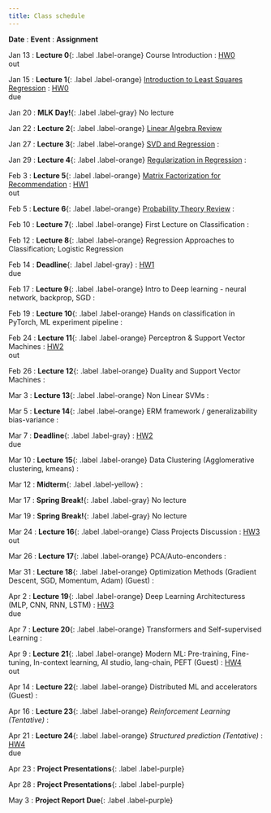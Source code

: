 ```yaml
---
title: Class schedule
---
```

**Date**
: **Event**
    : **Assignment**

Jan 13
: **Lecture 0**{: .label .label-orange} Course Introduction
	: [HW0](/main/homeworks/#homework-0-survey) <br> out

Jan 15
: **Lecture 1**{: .label .label-orange} [Introduction to Least Squares Regression](/main/Lectures/#lecture-1)
    : [HW0](/main/homeworks/#homework-0-survey) <br> due

Jan 20
: **MLK Day!**{: .label .label-gray} No lecture

Jan 22
: **Lecture 2**{: .label .label-orange} [Linear Algebra Review](/main/Lectures/#lecture-2)
        <!-- : [[M1]](/info/books/#primary-textbooks) <br> Ch1 -->

Jan 27
: **Lecture 3**{: .label .label-orange} [SVD and Regression](/main/Lectures/#lecture-3)
    : 

Jan 29
: **Lecture 4**{: .label .label-orange} [Regularization in Regression](/main/Lectures/#lecture-4) 
    : 

Feb 3
: **Lecture 5**{: .label .label-orange} [Matrix Factorization for Recommendation](/main/Lectures/#lecture-5)
    : [HW1](/main/homeworks/#homework-1) <br> out

Feb 5
: **Lecture 6**{: .label .label-orange} [Probability Theory Review](/main/Lectures/#lecture-6)
    : 

Feb 10
: **Lecture 7**{: .label .label-orange} First Lecture on Classification
    : 

Feb 12
: **Lecture 8**{: .label .label-orange} Regression Approaches to Classification; Logistic Regression

Feb 14
: **Deadline**{: .label .label-gray}
    : [HW1](/main/homeworks/#homework-1) <br> due
 
Feb 17
: **Lecture 9**{: .label .label-orange} Intro to Deep learning - neural network, backprop, SGD
    : 

Feb 19
: **Lecture 10**{: .label .label-orange} Hands on classification in PyTorch, ML experiment pipeline
    :

Feb 24
: **Lecture 11**{: .label .label-orange} Perceptron & Support Vector Machines
    : [HW2](/main/homeworks/#homework-2) <br> out

Feb 26
: **Lecture 12**{: .label .label-orange} Duality and Support Vector Machines
    : 

Mar 3
: **Lecture 13**{: .label .label-orange} Non Linear SVMs
    :

Mar 5
: **Lecture 14**{: .label .label-orange} ERM framework / generalizability bias-variance
    : 

Mar 7
: **Deadline**{: .label .label-gray}
    : [HW2](/main/homeworks/#homework-2) <br> due

Mar 10
: **Lecture 15**{: .label .label-orange} Data Clustering (Agglomerative clustering, kmeans)
    : 

Mar 12
: **Midterm**{: .label .label-yellow} 
    : 

Mar 17
: **Spring Break!**{: .label .label-gray} No lecture

Mar 19
: **Spring Break!**{: .label .label-gray} No lecture

Mar 24
: **Lecture 16**{: .label .label-orange} Class Projects Discussion
    : [HW3](/main/homeworks/#homework-3) <br> out

Mar 26
: **Lecture 17**{: .label .label-orange} PCA/Auto-enconders
    : 

Mar 31
: **Lecture 18**{: .label .label-orange} Optimization Methods (Gradient Descent, SGD, Momentum, Adam) (Guest)
    : 

Apr 2
: **Lecture 19**{: .label .label-orange} Deep Learning Architecturess (MLP, CNN, RNN, LSTM)
    : [HW3](/main/homeworks/#homework-3) <br> due
 
Apr 7
: **Lecture 20**{: .label .label-orange} Transformers and Self-supervised Learning
    : 

Apr 9
: **Lecture 21**{: .label .label-orange} Modern ML: Pre-training, Fine-tuning, In-context learning, AI studio, lang-chain, PEFT (Guest)
    : [HW4](/main/homeworks/#homework-4) <br> out

Apr 14
: **Lecture 22**{: .label .label-orange} Distributed ML and accelerators (Guest)
    : 

Apr 16
: **Lecture 23**{: .label .label-orange} *Reinforcement Learning (Tentative)*
    : 

Apr 21
: **Lecture 24**{: .label .label-orange} *Structured prediction (Tentative)*
    : [HW4](/main/homeworks/#homework-4) <br> due

Apr 23
: **Project Presentations**{: .label .label-purple}

Apr 28
: **Project Presentations**{: .label .label-purple}

May 3
: **Project Report Due**{: .label .label-purple}
